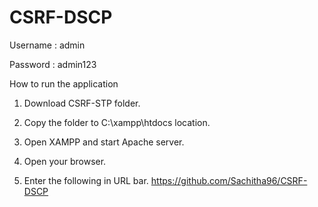# CSRF-DSCP
Username : admin

Password : admin123

How to run the application

1. Download CSRF-STP folder.

2. Copy the folder to C:\xampp\htdocs location.

3. Open XAMPP and start Apache server.

4. Open your browser.

5. Enter the following in URL bar.
https://github.com/Sachitha96/CSRF-DSCP
